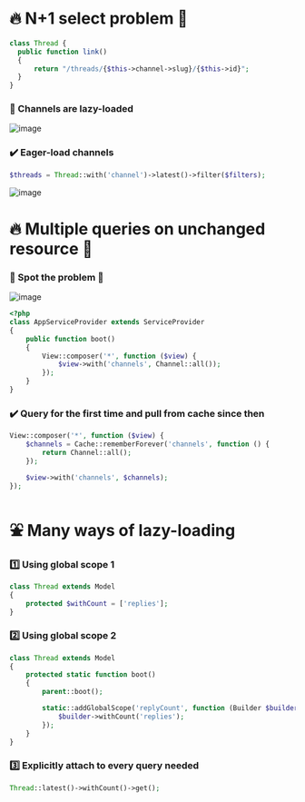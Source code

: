 # 🔥 N+1 select problem 🚒
```php
class Thread {
  public function link()
  {
      return "/threads/{$this->channel->slug}/{$this->id}";
  }
}
```
### 📛 Channels are lazy-loaded
![image](https://user-images.githubusercontent.com/28957748/124854645-d5058600-dfd1-11eb-8c15-5767881abd5b.png)

### ✔️ Eager-load channels
```php
$threads = Thread::with('channel')->latest()->filter($filters);
```
![image](https://user-images.githubusercontent.com/28957748/124855804-b2746c80-dfd3-11eb-907d-4b45c13c7e90.png)


# 🔥 Multiple queries on unchanged resource 🚒
### 📛 Spot the problem 👀
![image](https://user-images.githubusercontent.com/28957748/124857398-6c6cd800-dfd6-11eb-9e57-bd2aaaa89a80.png)

```php
<?php
class AppServiceProvider extends ServiceProvider
{
    public function boot()
    {
        View::composer('*', function ($view) {
            $view->with('channels', Channel::all());
        });
    }
}
```
### ✔️ Query for the first time and pull from cache since then
```php
View::composer('*', function ($view) {
    $channels = Cache::rememberForever('channels', function () {
        return Channel::all();
    });

    $view->with('channels', $channels);
});
```

# ⛲ Many ways of lazy-loading
### :one: Using global scope 1
```php
class Thread extends Model
{
    protected $withCount = ['replies'];
}
```
### :two: Using global scope 2 
```php
class Thread extends Model
{
    protected static function boot()
    {
        parent::boot();

        static::addGlobalScope('replyCount', function (Builder $builder) {
            $builder->withCount('replies');
        });
    }
}
```
### :three: Explicitly attach to every query needed
```php
Thread::latest()->withCount()->get();
```

